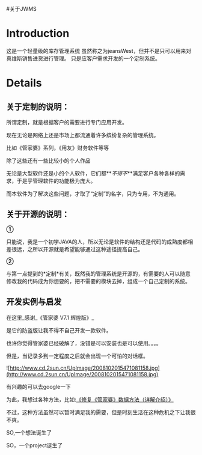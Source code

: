 #关于JWMS

# Introduction #

这是一个轻量级的库存管理系统
虽然称之为jeansWest，但并不是只可以用来对真维斯销售进货进行管理。
只是应客户需求开发的一个定制系统。


# Details #

## 关于定制的说明： ##

所谓定制，就是根据客户的需要进行专门应用开发。

现在无论是网络上还是市场上都流通着许多缤纷复杂的管理系统。

比如《管家婆》系列，《用友》财务软件等等

除了这些还有一些比较小的个人作品

无论是大型软件还是小的个人软件，它们都**_不得不_**满足客户各种各样的需求，于是乎管理软件的功能极为庞大。

而本软件为了解决这些问题，才取了“定制”的名字，只为专用，不为通用。

## 关于开源的说明： ##

**①**

只能说，我是一个初学JAVA的人，所以无论是软件的结构还是代码的成熟度都相差很远，之所以开源就是希望能够通过这种途径提高自己。

**②**

与第一点提到的\*定制\*有关，既然我的管理系统是开源的，有需要的人可以随意修改我的代码成为你想要的，把不需要的模块去掉，组成一个自己定制的系统。

## 开发实例与启发 ##

在这里\_感谢_《管家婆 V7.1 辉煌版》_

是它的防盗版让我不得不自己开发一款软件。

也许你觉得管家婆已经破解了，没错是可以安装也是可以使用。。。。

但是，当记录多到一定程度之后就会出现一个可怕的对话框。

![http://www.cd.2sun.cn/UpImage/2008102015471081158.jpg](http://www.cd.2sun.cn/UpImage/2008102015471081158.jpg)

有兴趣的可以去google一下

为此，我想过各种方法，比如:[《修复《管家婆》数据方法（详解介绍）》](http://hi.baidu.com/lqik1988/blog/item/91d044a8522ad3b4ca130ccf.html/cmtid/fbcaaab4a249da7b8ad4b23b#fbcaaab4a249da7b8ad4b23b)

不过，这种方法虽然可以暂时满足我的需要，但是时刻生活在这种危机之下让我很不爽。

SO,一个想法诞生了

SO，一个project诞生了
